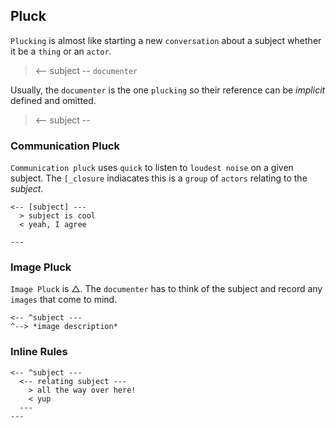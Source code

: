 ## Pluck
`Plucking` is almost like starting a new `conversation` about a subject whether it be a `thing` or an `actor`.
> <-- subject -- `documenter`

Usually, the `documenter` is the one `plucking` so their reference can be _implicit_ defined and omitted.
> <-- subject --

### Communication Pluck
`Communication pluck` uses `quick` to listen to `loudest noise` on a given subject.  The `[_closure` indiacates this is a `group` of `actors` relating to the _subject_.
```
<-- [subject] ---
  > subject is cool
  < yeah, I agree

---
```

### Image Pluck
`Image Pluck` is △.  The `documenter` has to think of the subject and record any `images` that come to mind.
```
<-- ^subject ---
^--> *image description*
```

### Inline Rules
```
<-- ^subject ---
  <-- relating subject ---
    > all the way over here!
    < yup
  ---
---
```
